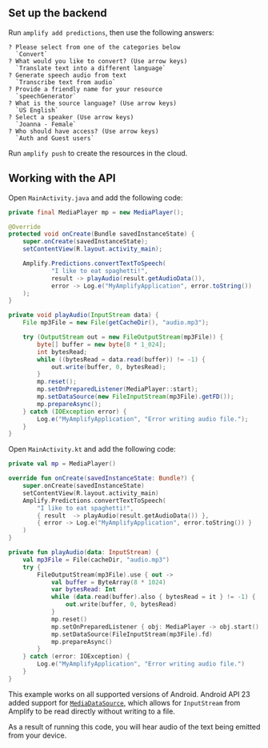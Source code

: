 ## Set up the backend

Run `amplify add predictions`, then use the following answers:

```console
? Please select from one of the categories below
  `Convert`
? What would you like to convert? (Use arrow keys)
  `Translate text into a different language`
? Generate speech audio from text
  `Transcribe text from audio`
? Provide a friendly name for your resource
  `speechGenerator`
? What is the source language? (Use arrow keys)
  `US English`
? Select a speaker (Use arrow keys)
  `Joanna - Female`
? Who should have access? (Use arrow keys)
  `Auth and Guest users`
```

Run `amplify push` to create the resources in the cloud.

## Working with the API

<amplify-block-switcher>
<amplify-block name="Java">

Open `MainActivity.java` and add the following code:

```java
private final MediaPlayer mp = new MediaPlayer();

@Override
protected void onCreate(Bundle savedInstanceState) {
    super.onCreate(savedInstanceState);
    setContentView(R.layout.activity_main);

    Amplify.Predictions.convertTextToSpeech(
            "I like to eat spaghetti!",
            result -> playAudio(result.getAudioData()),
            error -> Log.e("MyAmplifyApplication", error.toString())
    );
}

private void playAudio(InputStream data) {
    File mp3File = new File(getCacheDir(), "audio.mp3");

    try (OutputStream out = new FileOutputStream(mp3File)) {
        byte[] buffer = new byte[8 * 1_024];
        int bytesRead;
        while ((bytesRead = data.read(buffer)) != -1) {
            out.write(buffer, 0, bytesRead);
        }
        mp.reset();
        mp.setOnPreparedListener(MediaPlayer::start);
        mp.setDataSource(new FileInputStream(mp3File).getFD());
        mp.prepareAsync();
    } catch (IOException error) {
        Log.e("MyAmplifyApplication", "Error writing audio file.");
    }
}
```

</amplify-block>
<amplify-block name="Kotlin">

Open `MainActivity.kt` and add the following code:

```kotlin
private val mp = MediaPlayer()

override fun onCreate(savedInstanceState: Bundle?) {
    super.onCreate(savedInstanceState)
    setContentView(R.layout.activity_main)
    Amplify.Predictions.convertTextToSpeech(
        "I like to eat spaghetti!",
        { result  -> playAudio(result.getAudioData()) },
        { error -> Log.e("MyAmplifyApplication", error.toString()) }
    )
}

private fun playAudio(data: InputStream) {
    val mp3File = File(cacheDir, "audio.mp3")
    try {
        FileOutputStream(mp3File).use { out ->
            val buffer = ByteArray(8 * 1024)
            var bytesRead: Int
            while (data.read(buffer).also { bytesRead = it } != -1) {
                out.write(buffer, 0, bytesRead)
            }
            mp.reset()
            mp.setOnPreparedListener { obj: MediaPlayer -> obj.start() }
            mp.setDataSource(FileInputStream(mp3File).fd)
            mp.prepareAsync()
        }
    } catch (error: IOException) {
        Log.e("MyAmplifyApplication", "Error writing audio file.")
    }
}
```

</amplify-block>
</amplify-block-switcher>

This example works on all supported versions of Android. Android API 23 added support for [`MediaDataSource`](https://developer.android.com/reference/android/media/MediaDataSource), which allows for `InputStream` from Amplify to be read directly without writing to a file.

As a result of running this code, you will hear audio of the text being emitted from your device.